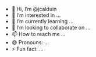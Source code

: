 - 👋 Hi, I’m @jcalduin
- 👀 I’m interested in ...
- 🌱 I’m currently learning ...
- 💞️ I’m looking to collaborate on ...
- 📫 How to reach me ...
- 😄 Pronouns: ...
- ⚡ Fun fact: ...

<!---
jcalduin/jcalduin is a ✨ special ✨ repository because its `README.md` (this file) appears on your GitHub profile.
You can click the Preview link to take a look at your changes.
--->
